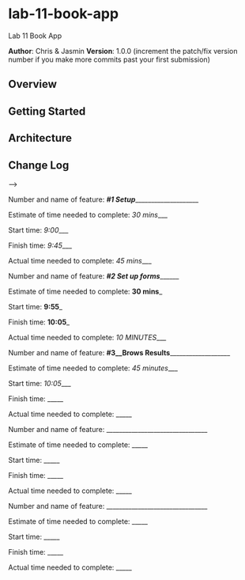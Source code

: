 # lab-11-book-app
Lab 11 Book App

**Author**: Chris & Jasmin
**Version**: 1.0.0 (increment the patch/fix version number if you make more commits past your first submission)

## Overview
<!-- Provide a high level overview of what this application is and why you are building it, beyond the fact that it's an assignment for a Code Fellows 301 class. (i.e. What's your problem domain?) -->

## Getting Started
<!-- What are the steps that a user must take in order to build this app on their own machine and get it running? -->

## Architecture
<!-- Provide a detailed description of the application design. What technologies (languages, libraries, etc) you're using, and any other relevant design information. -->

## Change Log
<!-- Use this area to document the iterative changes made to your application as each feature is successfully implemented. Use time stamps. Here's an examples:

01-01-2001 4:59pm - Application now has a fully-functional express server, with GET and POST routes for the book resource.

## Credits and Collaborations
<!-- Give credit (and a link) to other people or resources that helped you build this application. -->
-->

Number and name of feature: ___#1 Setup_______________________

Estimate of time needed to complete: _30 mins____

Start time: _9:00____

Finish time: _9:45____

Actual time needed to complete: _45 mins____

Number and name of feature: _____#2 Set up forms___________

Estimate of time needed to complete: __30 mins___

Start time: __9:55___

Finish time: __10:05___

Actual time needed to complete: _10 MINUTES____

Number and name of feature: __#3__Brows Results_____________________

Estimate of time needed to complete: _45 minutes____

Start time: _10:05____

Finish time: _____

Actual time needed to complete: _____

Number and name of feature: ________________________________

Estimate of time needed to complete: _____

Start time: _____

Finish time: _____

Actual time needed to complete: _____

Number and name of feature: ________________________________

Estimate of time needed to complete: _____

Start time: _____

Finish time: _____

Actual time needed to complete: _____
